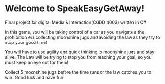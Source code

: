 # Welcome to SpeakEasyGetAway! 
Final project for digital Media &amp; Interaction(CGDD 4003) written in C#

In this game, you will be taking control of a car as you navigate a the prohibition era collecting moonshine jugs and avoiding the law as they try to stop your good time!

You will have to use agility and quick thinking to moonshine jugs and stay alive. The Law will be trying to stop you from reaching your goal, so you must keep an eye out for them!

Collect 5 moonshine jugs before the time runs or the law catches you to win. Good luck and have fun!

